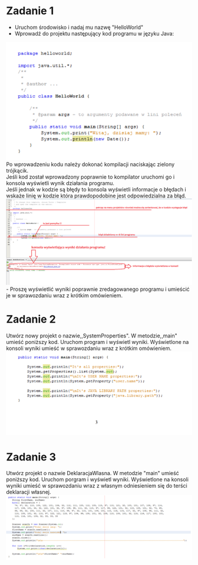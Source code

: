 # Zadanie 1
- Uruchom środowisko i nadaj mu nazwę "HelloWorld"
- Wprowadź do projektu następujący kod programu w języku Java:
<img src="https://github.com/Prawy126/Java/blob/main/Laby/lab1/Kod.png">
Po wprowadzeniu kodu należy dokonać kompilacji naciskając zielony trójkącik.<br>
Jeśli kod został wprowadzony poprawnie to kompilator uruchomi go i konsola wyświetli wynik działania programu.<br>
Jeśli jednak w kodzie są błędy to konsola wyświetli informacje o błędach i wskaże linię w kodzie która prawdopodobine jest odpowiedzialna za błąd.
<img src="https://github.com/Prawy126/Java/blob/main/Laby/lab1/Poprawa.png"><br>
- Proszę wyświetlić wyniki poprawnie zredagowanego programu i umieścić je w sprawozdaniu wraz z krótkim omówieniem.

# Zadanie 2
Utwórz nowy projekt o nazwie,,SystemProperties". W metodzie,,main" umieść poniższy kod. 
Uruchom program i wyświetl wyniki. Wyświetlone na konsoli wyniki umieść w sprawozdaniu wraz 
z krótkim omówieniem.
<img src="https://github.com/Prawy126/Java/blob/main/Laby/lab1/zadanie2.png">

# Zadanie 3
Utwórz projekt o nazwie DeklaracjaWlasna. W metodzie "main" umieść poniższy kod.
Uruchom porgram i wyświetl wyniki. Wyświetlone na konsoli wyniki umieść w sprawozdaniu
wraz z własnym odniesieniem się do terści deklaracji własnej.
<img src="https://github.com/Prawy126/Java/blob/main/Laby/lab1/Deklaracja%20.png">
